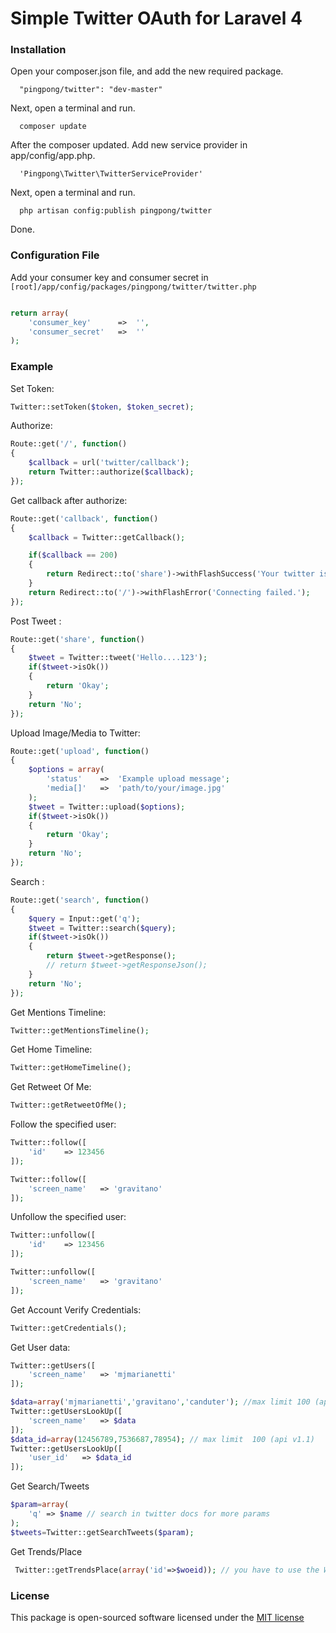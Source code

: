 Simple Twitter OAuth for Laravel 4
==================================

### Installation
Open your composer.json file, and add the new required package.

```
  "pingpong/twitter": "dev-master" 
```

Next, open a terminal and run.

```
  composer update 
```

After the composer updated. Add new service provider in app/config/app.php.

```
  'Pingpong\Twitter\TwitterServiceProvider'
```

Next, open a terminal and run.

```
  php artisan config:publish pingpong/twitter 
```

Done.

### Configuration File

Add your consumer key and consumer secret in `[root]/app/config/packages/pingpong/twitter/twitter.php`

```php

return array(
	'consumer_key'		=>	'',
	'consumer_secret'	=>	''
);
```

### Example

Set Token:
```php
Twitter::setToken($token, $token_secret);
```

Authorize:

```php
Route::get('/', function()
{
	$callback = url('twitter/callback');
	return Twitter::authorize($callback);
});
```
Get callback after authorize:

```php
Route::get('callback', function()
{
	$callback = Twitter::getCallback();

	if($callback == 200)
	{
		return Redirect::to('share')->withFlashSuccess('Your twitter is connected.');
	}
	return Redirect::to('/')->withFlashError('Connecting failed.');
});
```

Post Tweet :

```php
Route::get('share', function()
{
	$tweet = Twitter::tweet('Hello....123');
	if($tweet->isOk())
	{
		return 'Okay';
	}
	return 'No';
});
```

Upload Image/Media to Twitter:

```php
Route::get('upload', function()
{
	$options = array(
		'status'	=>	'Example upload message';
		'media[]'	=>	'path/to/your/image.jpg'
	);
	$tweet = Twitter::upload($options);
	if($tweet->isOk())
	{
		return 'Okay';
	}
	return 'No';
});
```

Search :

```php
Route::get('search', function()
{
	$query = Input::get('q');
	$tweet = Twitter::search($query);
	if($tweet->isOk())
	{
		return $tweet->getResponse();
		// return $tweet->getResponseJson();
	}
	return 'No';
});
```

Get Mentions Timeline:
```php
Twitter::getMentionsTimeline();
```

Get Home Timeline:
```php
Twitter::getHomeTimeline();
```

Get Retweet Of Me:
```php
Twitter::getRetweetOfMe();
```

Follow the specified user:
```php
Twitter::follow([
	'id'	=> 123456
]);

Twitter::follow([
	'screen_name'	=> 'gravitano'
]);
```

Unfollow the specified user:
```php
Twitter::unfollow([
	'id'	=> 123456
]);

Twitter::unfollow([
	'screen_name'	=> 'gravitano'
]);
```

Get Account Verify Credentials:
```php
Twitter::getCredentials();
```

Get User data:
```php
Twitter::getUsers([
	'screen_name'	=> 'mjmarianetti'
]);

$data=array('mjmarianetti','gravitano','canduter'); //max limit 100 (api v1.1)
Twitter::getUsersLookUp([
	'screen_name'	=> $data
]);
$data_id=array(12456789,7536687,78954); // max limit  100 (api v1.1)
Twitter::getUsersLookUp([
	'user_id'	=> $data_id
]);
```
Get Search/Tweets
```php
$param=array(
	'q' => $name // search in twitter docs for more params
);
$tweets=Twitter::getSearchTweets($param);	
```

Get Trends/Place
```php
 Twitter::getTrendsPlace(array('id'=>$woeid)); // you have to use the WOEID of the place you want.
```
### License

This package is open-sourced software licensed under the [MIT license](http://opensource.org/licenses/MIT)
